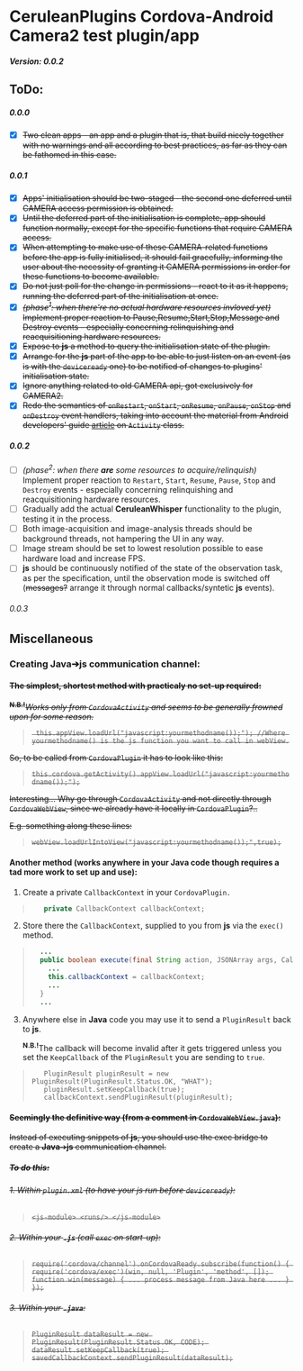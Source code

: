 # CeruleanPlugins Cordova-Android Camera2 test plugin/app
##### Version: 0.0.2

## ToDo:
##### 0.0.0
- [x] ~~Two clean apps - an app and a plugin that is, that build nicely together with no warnings and all according to best practices, as far as they can be fathomed in this case.~~
##### 0.0.1
- [x] ~~Apps' initialisation should be two-staged - the second one deferred until CAMERA access permission is obtained.~~
- [x] ~~Until the deferred part of the initialisation is complete, app should function normally, except for the specific functions that require CAMERA access.~~
- [x] ~~When attempting to make use of these CAMERA-related functions before the app is fully initialised, it should fail gracefully, informing the user about the necessity of granting it CAMERA permissions in order for these functions to become available.~~
- [x] ~~Do not just poll for the change in permissions - react to it as it happens, running the deferred part of the initialisation at once.~~
- [x] ~~*(phase<sup>1</sup>: when there're no actual hardware resources invloved yet)* Implement proper reaction to Pause,Resume,Start,Stop,Message and Destroy events - especially concerning relinquishing and reacquisitioning hardware resources.~~
- [x] ~~Expose to **js** a method to query the initialisation state of the plugin.~~
- [x] ~~Arrange for the **js** part of the app to be able to just listen on an event (as is with the `deviceready` one) to be notified of changes to plugins' initialisation state.~~
- [x] ~~Ignore anything related to old CAMERA api, got exclusively for CAMERA2.~~
- [x] ~~Redo the semantics of `onRestart`, `onStart`, `onResume`, `onPause`, `onStop` and `onDestroy` event handlers, taking into account the material from Android developers' guide [article](https://developer.android.com/reference/android/app/Activity.html#ActivityLifecycle) on `Activity` class.~~
##### 0.0.2
- [ ] *(phase<sup>2</sup>: when there **are** some resources to acquire/relinquish)* Implement proper reaction to `Restart`, `Start`, `Resume`, `Pause`, `Stop` and `Destroy` events - especially concerning relinquishing and reacquisitioning hardware resources.
- [ ] Gradually add the actual **CeruleanWhisper** functionality to the plugin, testing it in the process.
- [ ] Both image-acquisition and image-analysis threads should be background threads, not hampering the UI in any way.
- [ ] Image stream should be set to lowest resolution possible to ease hardware load and increase FPS.
- [ ] **js** should be continuously notified of the state of the observation task, as per the specification, until the observation mode is switched off (~~messages?~~ arrange it through normal callbacks/syntetic **js** events).
###### 0.0.3

## Miscellaneous

### Creating Java&#x2794;js communication channel:
#### ~~The simplest, shortest method with practicaly no set-up required:~~
<sup>~~**N.B.!**~~</sup>~~*Works only from `CordovaActivity` and seems to be generally frowned upon for some reason.*~~

>~~` 
>this.appView.loadUrl("javascript:yourmethodname());");
>//Where yourmethodname() is the js function you want to call in webView.
>`~~

~~So, to be called from `CordovaPlugin` it has to look like this:~~

>~~`
>this.cordova.getActivity().appView.loadUrl("javascript:yourmethodname());");
>`~~

~~Interesting... Why go through `CordovaActivity` and not directly through `CordovaWebView`, since we already have it locally in `CordovaPlugin`?..~~

~~E.g. something along these lines:~~

>~~`
>   webView.loadUrlIntoView("javascript:yourmethodname());",true);
>`~~
#### Another method (works anywhere in your Java code though requires a tad more work to set up and use):
1. Create a private `CallbackContext` in your `CordovaPlugin.`
>   ```java
>      private CallbackContext callbackContext;
>   ```
2. Store there the `CallbackContext`, supplied to you from **js** via the `exec()` method.
>   ```java
>     ...
>     public boolean execute(final String action, JSONArray args, CallbackContext callbackContext) throws JSONException {
>       ... 
>       this.callbackContext = callbackContext; 
>       ...
>     }
>     ...
>   ```
3. Anywhere else in **Java** code you may use it to send a `PluginResult` back to **js**.

   <sup>**N.B.!**</sup>The callback will become invalid after it gets triggered unless you set the `KeepCallback` of the `PluginResult` you are sending to `true`.
>   ```javas
>      PluginResult pluginResult = new PluginResult(PluginResult.Status.OK, "WHAT");
>      pluginResult.setKeepCallback(true);
>      callbackContext.sendPluginResult(pluginResult);
>   ```
#### ~~Seemingly the definitive way (from a comment in `CordovaWebView.java`):~~
~~Instead of executing snippets of **js**, you should use the exec bridge to create a **Java**&#x2794;**js** communication channel.~~

##### ~~To do this:~~
###### ~~1. Within `plugin.xml` (to have your js run before `deviceready`):~~
>   ~~`
>      <js-module>
>        <runs/>
>      </js-module>
>   `~~
###### ~~2. Within your **`.js`** (call `exec` on start-up):~~
>   ~~`
>      require('cordova/channel').onCordovaReady.subscribe(function() {
>        require('cordova/exec')(win, null, 'Plugin', 'method', []);
>        function win(message) {
>          ... process message from Java here ...
>        }
>      });
>   `~~
###### ~~3. Within your **`.java`**:~~
>   ~~`
>      PluginResult dataResult = new PluginResult(PluginResult.Status.OK, CODE);
>      dataResult.setKeepCallback(true);
>      savedCallbackContext.sendPluginResult(dataResult);
>   `~~

